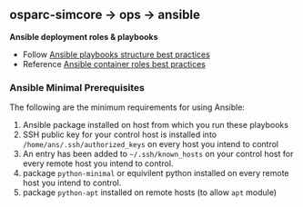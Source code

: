 ## osparc-simcore -> ops -> ansible

__Ansible deployment roles & playbooks__

* Follow [Ansible playbooks structure best practices](http://docs.ansible.com/ansible/latest/user_guide/playbooks_best_practices.html)
* Reference [Ansible container roles best practices](https://docs.ansible.com/ansible-container/roles/writing.html)

### Ansible Minimal Prerequisites

The following are the minimum requirements for using Ansible:

1. Ansible package installed on host from which you run these playbooks
1. SSH public key for your control host is installed into `/home/ans/.ssh/authorized_keys` on every host you intend to control
1. An entry has been added to `~/.ssh/known_hosts` on your control host for every remote host you intend to control.
1. package `python-minimal` or equivilent python installed on every remote host you intend to control.
1. package `python-apt` installed on remote hosts (to allow `apt` module)